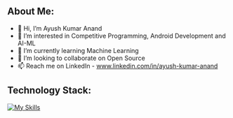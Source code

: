 ## About Me:
- 👋 Hi, I’m Ayush Kumar Anand
- 👀 I’m interested in Competitive Programming, Android Development and AI-ML
- 🌱 I’m currently learning Machine Learning
- 💞️ I’m looking to collaborate on Open Source
- 📫 Reach me on LinkedIn - www.linkedin.com/in/ayush-kumar-anand

## Technology Stack:
[![My Skills](https://skillicons.dev/icons?i=py,cpp,mysql,dart,flutter,androidstudio,git,github)](https://skillicons.dev)

<!---
ayushk-1801/ayushk-1801 is a ✨ special ✨ repository because its `README.md` (this file) appears on your GitHub profile.
You can click the Preview link to take a look at your changes.
--->
